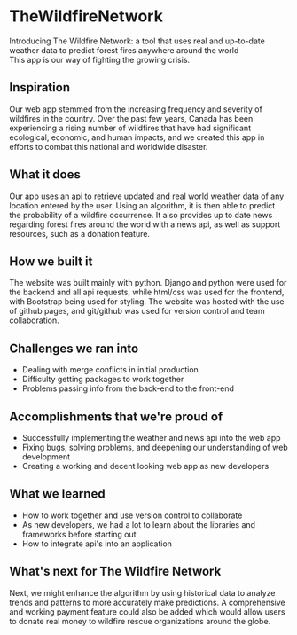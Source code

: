 # TheWildfireNetwork

Introducing The Wildfire Network: a tool that uses real and up-to-date weather data to predict forest fires anywhere around the world  
This app is our way of fighting the growing crisis. 

## Inspiration
Our web app stemmed from the increasing frequency and severity of wildfires in the country. Over the past few years, Canada has been experiencing a rising number of wildfires that have had significant ecological, economic, and human impacts, and we created this app in efforts to combat this national and worldwide disaster.

## What it does
Our app uses an api to retrieve updated and real world weather data of any location entered by the user. Using an algorithm, it is then able to predict the probability of a wildfire occurrence. It also provides up to date news regarding forest fires around the world with a news api, as well as support resources, such as a donation feature.

## How we built it
The website was built mainly with python. Django and python were used for the backend and all api requests, while html/css was used for the frontend, with Bootstrap being used for styling. The website was hosted with the use of github pages, and git/github was used for version control and team collaboration.

## Challenges we ran into
- Dealing with merge conflicts in initial production
- Difficulty getting packages to work together
- Problems passing info from the back-end to the front-end

## Accomplishments that we're proud of
- Successfully implementing the weather and news api into the web app
- Fixing bugs, solving problems, and deepening our understanding of web development
- Creating a working and decent looking web app as new developers

## What we learned
- How to work together and use version control to collaborate
- As new developers, we had a lot to learn about the libraries and frameworks before starting out
- How to integrate api's into an application

## What's next for The Wildfire Network
Next, we might enhance the algorithm by using historical data to analyze trends and patterns to more accurately make predictions. A comprehensive and working payment feature could also be added which would allow users to donate real money to wildfire rescue organizations around the globe.
